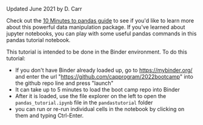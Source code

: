Updated June 2021 by D. Carr

Check out the [10 Minutes to pandas guide](https://pandas.pydata.org/pandas-docs/version/0.15.2/10min.html) to see if you'd like to learn more about this powerful data manipulation package. If you've learned about jupyter notebooks, you can play with some useful pandas commands in this pandas tutorial notebook.

This tutorial is intended to be done in the Binder environment. To do this tutorial:
 * If you don't have Binder already loaded up, go to https://mybinder.org/ and enter the url "https://github.com/capprogram/2022bootcamp" into the github repo line and press "launch"
 * It can take up to 5 minutes to load the boot camp repo into Binder
 * After it is loaded, use the file explorer on the left to open the `pandas_tutorial.ipynb` file in the `pandastutorial` folder
 * you can run or re-run individual cells in the notebook by clicking on them and typing Ctrl-Enter. 

